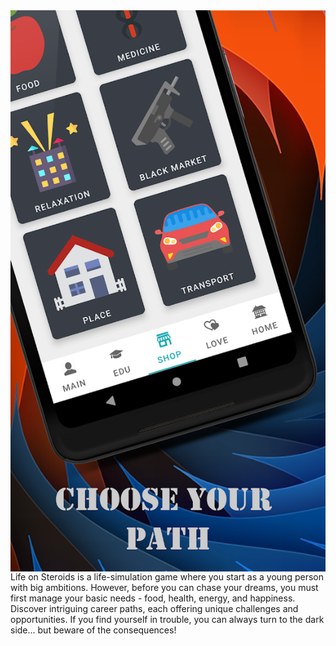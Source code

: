 <img align="left" src="https://github.com/Hubizon/game-of-life/blob/master/image.png" alt="Screenshot of the game">

Life on Steroids is a life-simulation game where you start as a young person with big ambitions. However, before you can chase your dreams, you must first manage your basic needs - food, health, energy, and happiness. Discover intriguing career paths, each offering unique challenges and opportunities. If you find yourself in trouble, you can always turn to the dark side... but beware of the consequences!
